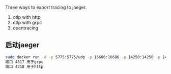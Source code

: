 Three ways to export tracing to jaeger.

1. otlp with http
2. otlp with grpc
3. opentracing

## 启动jaeger
```sh
sudo docker run -d -p 5775:5775/udp -p 16686:16686 -p 14250:14250 -p 14268:14268 -p 4317:4317 -p4318:4318 jaegertracing/all-in-one:latest
端口 4317 用于grpc
端口 4318 用于http
``` 

